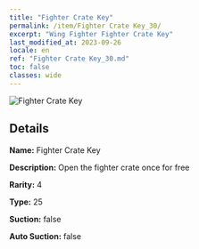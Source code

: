```yaml
---
title: "Fighter Crate Key"
permalink: /item/Fighter Crate Key_30/
excerpt: "Wing Fighter Fighter Crate Key"
last_modified_at: 2023-09-26
locale: en
ref: "Fighter Crate Key_30.md"
toc: false
classes: wide
---
```



 ![Fighter Crate Key](/images/item/Fighter_Crate_Key_p.png)



## Details

 **Name:** Fighter Crate Key 

 **Description:** Open the fighter crate once for free

 **Rarity:** 4 

 **Type:** 25 

 **Suction:** false 

 **Auto Suction:** false 


